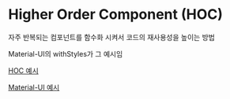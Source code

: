 # Higher Order Component (HOC)

자주 반복되는 컴포넌트를 함수화 시켜서 코드의 재사용성을 높이는 방법

Material-UI의 withStyles가 그 예시임


[HOC 예시](https://velopert.com/3537)

[Material-UI 예시](https://material-ui.com/styles/basics/)
